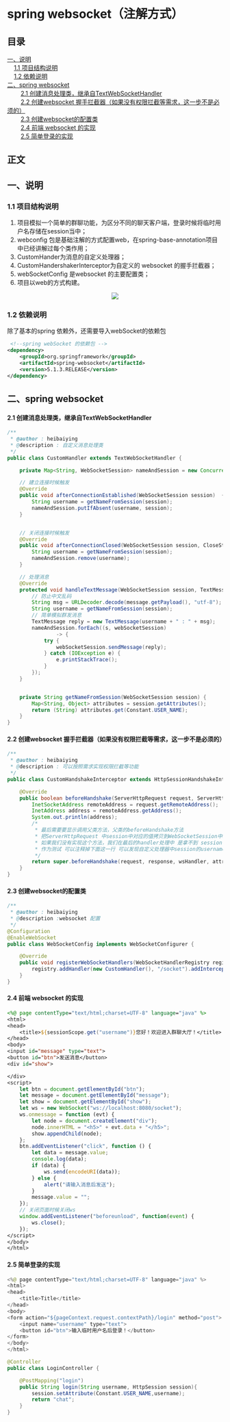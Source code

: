 # spring websocket（注解方式）
## 目录<br/>
<a href="#一说明">一、说明</a><br/>
&nbsp;&nbsp;&nbsp;&nbsp;<a href="#11-项目结构说明">1.1 项目结构说明</a><br/>
&nbsp;&nbsp;&nbsp;&nbsp;<a href="#12-依赖说明">1.2 依赖说明</a><br/>
<a href="#二spring-websocket">二、spring websocket</a><br/>
&nbsp;&nbsp;&nbsp;&nbsp;&nbsp;&nbsp;&nbsp;&nbsp;<a href="#21-创建消息处理类继承自TextWebSocketHandler">2.1 创建消息处理类，继承自TextWebSocketHandler</a><br/>
&nbsp;&nbsp;&nbsp;&nbsp;&nbsp;&nbsp;&nbsp;&nbsp;<a href="#22-创建websocket-握手拦截器如果没有权限拦截等需求这一步不是必须的">2.2 创建websocket 握手拦截器（如果没有权限拦截等需求，这一步不是必须的）</a><br/>
&nbsp;&nbsp;&nbsp;&nbsp;&nbsp;&nbsp;&nbsp;&nbsp;<a href="#23-创建websocket的配置类">2.3 创建websocket的配置类</a><br/>
&nbsp;&nbsp;&nbsp;&nbsp;&nbsp;&nbsp;&nbsp;&nbsp;<a href="#24-前端-websocket-的实现">2.4 前端 websocket 的实现</a><br/>
&nbsp;&nbsp;&nbsp;&nbsp;&nbsp;&nbsp;&nbsp;&nbsp;<a href="#25-简单登录的实现">2.5 简单登录的实现</a><br/>
## 正文<br/>


## 一、说明

### 1.1 项目结构说明

1. 项目模拟一个简单的群聊功能，为区分不同的聊天客户端，登录时候将临时用户名存储在session当中；
2. webconfig 包是基础注解的方式配置web，在spring-base-annotation项目中已经讲解过每个类作用；
3. CustomHander为消息的自定义处理器；
4. CustomHandershakerInterceptor为自定义的 websocket 的握手拦截器；
5. webSocketConfig 是websocket 的主要配置类；
6. 项目以web的方式构建。

<div align="center"> <img src="https://github.com/heibaiying/spring-samples-for-all/blob/master/pictures/spring-websocket-annotation.png"/> </div>



### 1.2 依赖说明

除了基本的spring 依赖外，还需要导入webSocket的依赖包

```xml
 <!--spring webSocket 的依赖包 -->
<dependency>
    <groupId>org.springframework</groupId>
    <artifactId>spring-websocket</artifactId>
    <version>5.1.3.RELEASE</version>
</dependency>
```



## 二、spring websocket

#### 2.1 创建消息处理类，继承自TextWebSocketHandler

```java
/**
 * @author : heibaiying
 * @description : 自定义消息处理类
 */
public class CustomHandler extends TextWebSocketHandler {

    private Map<String, WebSocketSession> nameAndSession = new ConcurrentHashMap<>();

    // 建立连接时候触发
    @Override
    public void afterConnectionEstablished(WebSocketSession session)  {
        String username = getNameFromSession(session);
        nameAndSession.putIfAbsent(username, session);
    }


    // 关闭连接时候触发
    @Override
    public void afterConnectionClosed(WebSocketSession session, CloseStatus status) {
        String username = getNameFromSession(session);
        nameAndSession.remove(username);
    }

    // 处理消息
    @Override
    protected void handleTextMessage(WebSocketSession session, TextMessage message) throws Exception {
        // 防止中文乱码
        String msg = URLDecoder.decode(message.getPayload(), "utf-8");
        String username = getNameFromSession(session);
        // 简单模拟群发消息
        TextMessage reply = new TextMessage(username + " : " + msg);
        nameAndSession.forEach((s, webSocketSession)
                -> {
            try {
                webSocketSession.sendMessage(reply);
            } catch (IOException e) {
                e.printStackTrace();
            }
        });
    }


    private String getNameFromSession(WebSocketSession session) {
        Map<String, Object> attributes = session.getAttributes();
        return (String) attributes.get(Constant.USER_NAME);
    }
}

```

#### 2.2 创建websocket 握手拦截器（如果没有权限拦截等需求，这一步不是必须的）

```java
/**
 * @author : heibaiying
 * @description : 可以按照需求实现权限拦截等功能
 */
public class CustomHandshakeInterceptor extends HttpSessionHandshakeInterceptor {

    @Override
    public boolean beforeHandshake(ServerHttpRequest request, ServerHttpResponse response, WebSocketHandler wsHandler, Map<String, Object> attributes) throws Exception {
        InetSocketAddress remoteAddress = request.getRemoteAddress();
        InetAddress address = remoteAddress.getAddress();
        System.out.println(address);
        /*
         * 最后需要要显示调用父类方法，父类的beforeHandshake方法
         * 把ServerHttpRequest 中session中对应的值拷贝到WebSocketSession中。
         * 如果我们没有实现这个方法，我们在最后的handler处理中 是拿不到 session中的值
         * 作为测试 可以注释掉下面这一行 可以发现自定义处理器中session的username总是为空
         */
        return super.beforeHandshake(request, response, wsHandler, attributes);
    }
}
```

#### 2.3 创建websocket的配置类

```java
/**
 * @author : heibaiying
 * @description :websocket 配置
 */
@Configuration
@EnableWebSocket
public class WebSocketConfig implements WebSocketConfigurer {

    @Override
    public void registerWebSocketHandlers(WebSocketHandlerRegistry registry) {
        registry.addHandler(new CustomHandler(), "/socket").addInterceptors(new CustomHandshakeInterceptor());
    }
}
```

#### 2.4 前端 websocket 的实现

```jsp
<%@ page contentType="text/html;charset=UTF-8" language="java" %>
<html>
<head>
    <title>${sessionScope.get("username")}您好！欢迎进入群聊大厅！</title>
</head>
<body>
<input id="message" type="text">
<button id="btn">发送消息</button>
<div id="show">

</div>
<script>
    let btn = document.getElementById("btn");
    let message = document.getElementById("message");
    let show = document.getElementById("show");
    let ws = new WebSocket("ws://localhost:8080/socket");
    ws.onmessage = function (evt) {
        let node = document.createElement("div");
        node.innerHTML = "<h5>" + evt.data + "</h5>";
        show.appendChild(node);
    };
    btn.addEventListener("click", function () {
        let data = message.value;
        console.log(data);
        if (data) {
            ws.send(encodeURI(data));
        } else {
            alert("请输入消息后发送");
        }
        message.value = "";
    });
    // 关闭页面时候关闭ws
    window.addEventListener("beforeunload", function(event) {
        ws.close();
    });
</script>
</body>
</html>

```

#### 2.5 简单登录的实现

```java
<%@ page contentType="text/html;charset=UTF-8" language="java" %>
<html>
<head>
    <title>Title</title>
</head>
<body>
<form action="${pageContext.request.contextPath}/login" method="post">
    <input name="username" type="text">
    <button id="btn">输入临时用户名后登录！</button>
</form>
</body>
</html>
```

```java
@Controller
public class LoginController {

    @PostMapping("login")
    public String login(String username, HttpSession session){
        session.setAttribute(Constant.USER_NAME,username);
        return "chat";
    }
}
```


